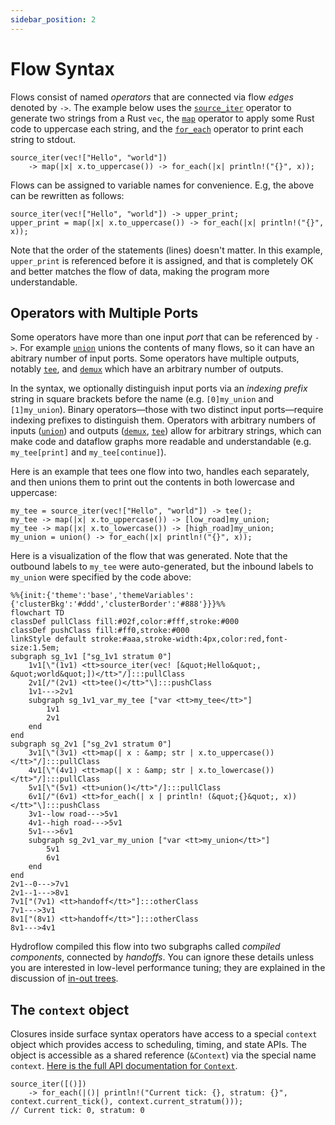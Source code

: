 ```yaml
---
sidebar_position: 2
---
```


# Flow Syntax
Flows consist of named _operators_ that are connected via flow _edges_ denoted by `->`. The example below
uses the [`source_iter`](./surface_ops_gen.md#source_iter) operator to generate two strings from a Rust `vec`, the
[`map`](./surface_ops_gen.md#map) operator to apply some Rust code to uppercase each string, and the [`for_each`](./surface_ops_gen.md#for_each)
operator to print each string to stdout.
```rust,ignore
source_iter(vec!["Hello", "world"])
    -> map(|x| x.to_uppercase()) -> for_each(|x| println!("{}", x));
```

Flows can be assigned to variable names for convenience. E.g, the above can be rewritten as follows:
```rust,ignore
source_iter(vec!["Hello", "world"]) -> upper_print;
upper_print = map(|x| x.to_uppercase()) -> for_each(|x| println!("{}", x));
```
Note that the order of the statements (lines) doesn't matter. In this example, `upper_print` is
referenced before it is assigned, and that is completely OK and better matches the flow of
data, making the program more understandable.

## Operators with Multiple Ports
Some operators have more than one input _port_ that can be referenced by `->`. For example [`union`](./surface_ops_gen.md#union)
unions the contents of many flows, so it can have an abitrary number of input ports. Some operators have multiple outputs, notably [`tee`](./surface_ops_gen.md#tee), and [`demux`](./surface_ops_gen.md#demux)
which have an arbitrary number of outputs.

In the syntax, we optionally distinguish input ports via an _indexing prefix_ string
in square brackets before the name (e.g. `[0]my_union` and `[1]my_union`). Binary operators—those with two distinct input ports—require indexing prefixes to distinguish them.
Operators with arbitrary numbers of inputs ([`union`](./surface_ops_gen.md#union)) and outputs 
([`demux`](./surface_ops_gen.md#demux), [`tee`](./surface_ops_gen.md#tee)) 
allow for arbitrary strings, which can make code and dataflow graphs more readable and understandable
(e.g. `my_tee[print]` and `my_tee[continue]`).

Here is an example that tees one flow into two, handles each separately, and then unions them to print out the contents in both lowercase and uppercase:
```rust,ignore
my_tee = source_iter(vec!["Hello", "world"]) -> tee();
my_tee -> map(|x| x.to_uppercase()) -> [low_road]my_union;
my_tee -> map(|x| x.to_lowercase()) -> [high_road]my_union;
my_union = union() -> for_each(|x| println!("{}", x));
```
Here is a visualization of the flow that was generated. Note that the outbound labels to `my_tee` 
were auto-generated, but the inbound labels to `my_union` were specified by the code above:
```mermaid
%%{init:{'theme':'base','themeVariables':{'clusterBkg':'#ddd','clusterBorder':'#888'}}}%%
flowchart TD
classDef pullClass fill:#02f,color:#fff,stroke:#000
classDef pushClass fill:#ff0,stroke:#000
linkStyle default stroke:#aaa,stroke-width:4px,color:red,font-size:1.5em;
subgraph sg_1v1 ["sg_1v1 stratum 0"]
    1v1[\"(1v1) <tt>source_iter(vec! [&quot;Hello&quot;, &quot;world&quot;])</tt>"/]:::pullClass
    2v1[/"(2v1) <tt>tee()</tt>"\]:::pushClass
    1v1--->2v1
    subgraph sg_1v1_var_my_tee ["var <tt>my_tee</tt>"]
        1v1
        2v1
    end
end
subgraph sg_2v1 ["sg_2v1 stratum 0"]
    3v1[\"(3v1) <tt>map(| x : &amp; str | x.to_uppercase())</tt>"/]:::pullClass
    4v1[\"(4v1) <tt>map(| x : &amp; str | x.to_lowercase())</tt>"/]:::pullClass
    5v1[\"(5v1) <tt>union()</tt>"/]:::pullClass
    6v1[/"(6v1) <tt>for_each(| x | println! (&quot;{}&quot;, x))</tt>"\]:::pushClass
    3v1--low road--->5v1
    4v1--high road--->5v1
    5v1--->6v1
    subgraph sg_2v1_var_my_union ["var <tt>my_union</tt>"]
        5v1
        6v1
    end
end
2v1--0--->7v1
2v1--1--->8v1
7v1["(7v1) <tt>handoff</tt>"]:::otherClass
7v1--->3v1
8v1["(8v1) <tt>handoff</tt>"]:::otherClass
8v1--->4v1
```
Hydroflow compiled this flow into two subgraphs called _compiled components_, connected by _handoffs_. You can ignore
these details unless you are interested in low-level performance tuning; they are explained in the discussion
of [in-out trees](../architecture/in-out_trees.md).
## The `context` object

Closures inside surface syntax operators have access to a special `context` object which provides
access to scheduling, timing, and state APIs. The object is accessible as a shared reference
(`&Context`) via the special name `context`.
[Here is the full API documentation for `Context`](https://hydro-project.github.io/hydroflow/doc/hydroflow/scheduled/context/struct.Context.html).

```rust,ignore
source_iter([()])
    -> for_each(|()| println!("Current tick: {}, stratum: {}", context.current_tick(), context.current_stratum()));
// Current tick: 0, stratum: 0
```
